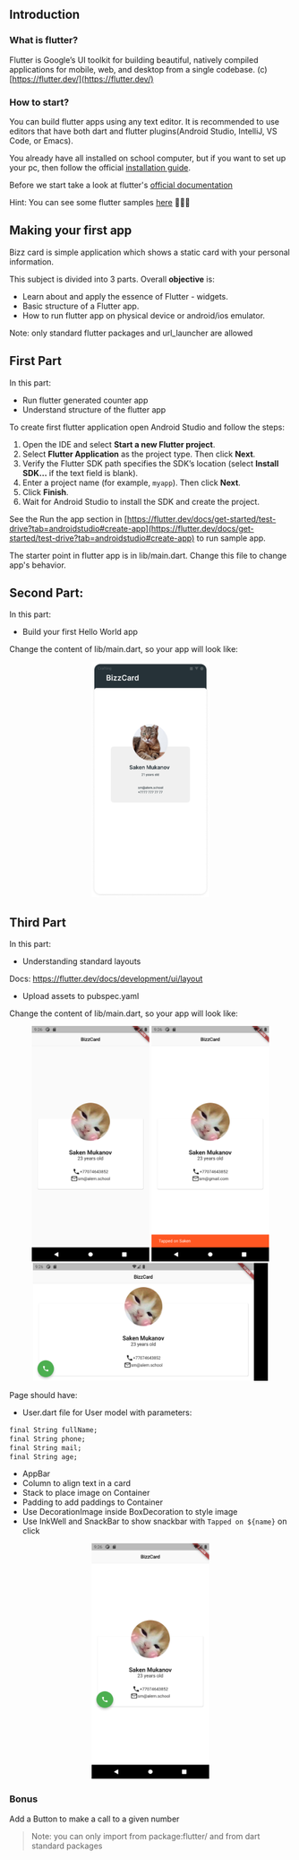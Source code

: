 ## Introduction

### What is flutter?

Flutter is Google’s UI toolkit for building beautiful, natively compiled applications for mobile, web, and desktop from a single codebase. (c) [https://flutter.dev/](https://flutter.dev/)

### How to start?

You can build flutter apps using any text editor. It is recommended to use editors that have both dart and flutter plugins(Android Studio, IntelliJ, VS Code, or Emacs).

You already have all installed on school computer, but if you want to set up your pc, then follow the official [installation guide](https://flutter.dev/docs/get-started/install).

Before we start take a look at flutter's [official documentation](https://flutter.dev/docs)

Hint: You can see some flutter samples [here](https://flutter.github.io/samples/#?type=cookbook) 👩🏽‍🍳

## Making your first app

Bizz card is simple application which shows a static card with your personal information.

This subject is divided into 3 parts. Overall **objective** is:

- Learn about and apply the essence of Flutter - widgets.
- Basic structure of a Flutter app.
- How to run flutter app on physical device or android/ios emulator.

Note: only standard flutter packages and url_launcher are allowed

## First Part

In this part:

- Run flutter generated counter app
- Understand structure of the flutter app

To create first flutter application open Android Studio and follow the steps:

1. Open the IDE and select **Start a new Flutter project**.
2. Select **Flutter Application** as the project type. Then click **Next**.
3. Verify the Flutter SDK path specifies the SDK’s location
   (select **Install SDK…** if the text field is blank).
4. Enter a project name (for example, `myapp`). Then click **Next**.
5. Click **Finish**.
6. Wait for Android Studio to install the SDK and create the project.

See the Run the app section in [https://flutter.dev/docs/get-started/test-drive?tab=androidstudio#create-app](https://flutter.dev/docs/get-started/test-drive?tab=androidstudio#create-app) to run sample app.

The starter point in flutter app is in lib/main.dart. Change this file to change app's behavior.

## Second Part:

In this part:

- Build your first Hello World app

Change the content of lib/main.dart, so your app will look like:

<!-- <center> -->
<center>
<img src="https://github.com/alem-01/alem_public/blob/master/resources/bizzCard.01.png?raw=true" style = "width: 210px !important; height: 420px !important;"/>
<!-- </center> -->
</center>

## Third Part

In this part:

- Understanding standard layouts

Docs: https://flutter.dev/docs/development/ui/layout

- Upload assets to pubspec.yaml

Change the content of lib/main.dart, so your app will look like:

<center>

<img src="https://github.com/alem-01/alem_public/blob/master/resources/bizzCard.02.png?raw=true" style = "width: 210px !important; height: 420px !important;"/>

<img src="https://github.com/alem-01/alem_public/blob/master/resources/bizzCard.03.png?raw=true" style = "width: 210px !important; height: 420px !important;"/>

</center>

<center>
<img src="https://github.com/alem-01/alem_public/blob/master/resources/bizzCard.04.png?raw=true" style = "width: 420px !important; height: 210px !important;"/>
</center>

Page should have:

- User.dart file for User model with parameters:

```
final String fullName;
final String phone;
final String mail;
final String age;
```

- AppBar
- Column to align text in a card
- Stack to place image on Container
- Padding to add paddings to Container
- Use DecorationImage inside BoxDecoration to style image
- Use InkWell and SnackBar to show snackbar with `Tapped on ${name}` on click

<center>
<img src="https://github.com/alem-01/alem_public/blob/master/resources/bizzCard.05.png?raw=true" style = "width: 210px !important; height: 420px !important;"/>

</center>

### **Bonus**
   Add a Button to make a call to a given number

> Note: you can only import from package:flutter/ and from dart standard packages
